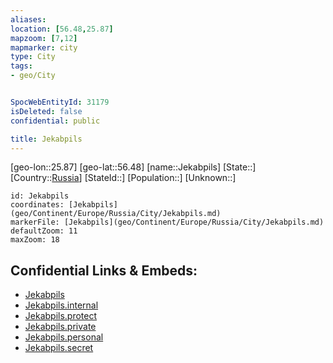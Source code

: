 ```yaml
---
aliases: 
location: [56.48,25.87]
mapzoom: [7,12] 
mapmarker: city 
type: City
tags:
- geo/City


SpocWebEntityId: 31179
isDeleted: false
confidential: public

title: Jekabpils
---
```

[geo-lon::25.87]
[geo-lat::56.48]
[name::Jekabpils]
[State::]
[Country::[Russia](geo/Continent/Europe/Russia.md)]
[StateId::]
[Population::]
[Unknown::]


```leaflet
id: Jekabpils
coordinates: [Jekabpils](geo/Continent/Europe/Russia/City/Jekabpils.md)
markerFile: [Jekabpils](geo/Continent/Europe/Russia/City/Jekabpils.md)
defaultZoom: 11 
maxZoom: 18
```


## Confidential Links & Embeds: 
- [Jekabpils](../../../../../../_public/geo/Continent/Europe/Russia/City/Jekabpils.md) 
- [Jekabpils.internal](../../../../../../_internal/geo/Continent/Europe/Russia/City/Jekabpils.internal.md) 
- [Jekabpils.protect](../../../../../../_protect/geo/Continent/Europe/Russia/City/Jekabpils.protect.md) 
- [Jekabpils.private](../../../../../../_private/geo/Continent/Europe/Russia/City/Jekabpils.private.md) 
- [Jekabpils.personal](../../../../../../_personal/geo/Continent/Europe/Russia/City/Jekabpils.personal.md) 
- [Jekabpils.secret](../../../../../../_secret/geo/Continent/Europe/Russia/City/Jekabpils.secret.md) 
